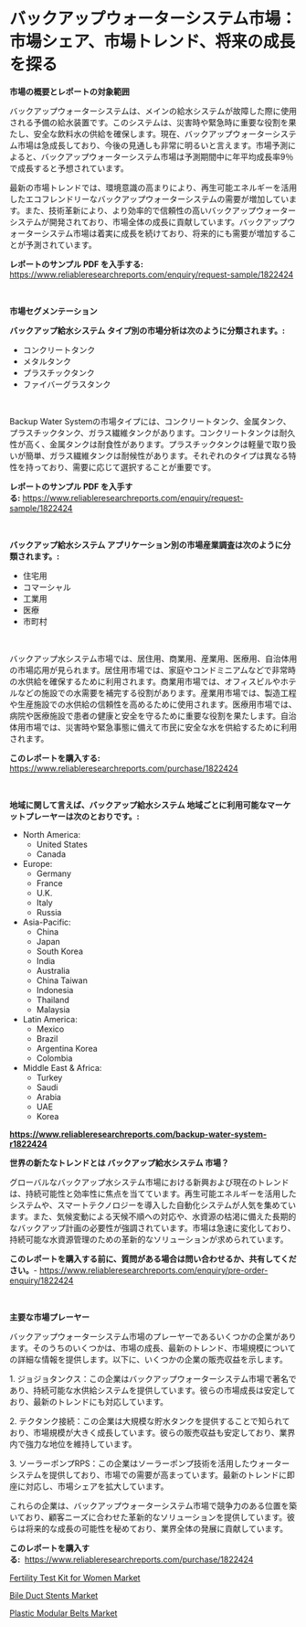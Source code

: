 <p><h1>バックアップウォーターシステム市場：市場シェア、市場トレンド、将来の成長を探る</h1></p><p><strong>市場の概要とレポートの対象範囲</strong></p>
<p><p>バックアップウォーターシステムは、メインの給水システムが故障した際に使用される予備の給水装置です。このシステムは、災害時や緊急時に重要な役割を果たし、安全な飲料水の供給を確保します。現在、バックアップウォーターシステム市場は急成長しており、今後の見通しも非常に明るいと言えます。市場予測によると、バックアップウォーターシステム市場は予測期間中に年平均成長率9％で成長すると予想されています。</p><p>最新の市場トレンドでは、環境意識の高まりにより、再生可能エネルギーを活用したエコフレンドリーなバックアップウォーターシステムの需要が増加しています。また、技術革新により、より効率的で信頼性の高いバックアップウォーターシステムが開発されており、市場全体の成長に貢献しています。バックアップウォーターシステム市場は着実に成長を続けており、将来的にも需要が増加することが予測されています。</p></p>
<p><strong>レポートのサンプル PDF を入手する:</strong> <a href="https://www.reliableresearchreports.com/enquiry/request-sample/1822424">https://www.reliableresearchreports.com/enquiry/request-sample/1822424</a></p>
<p>&nbsp;</p>
<p><strong>市場セグメンテーション</strong></p>
<p><strong>バックアップ給水システム タイプ別の市場分析は次のように分類されます。:</strong></p>
<p><ul><li>コンクリートタンク</li><li>メタルタンク</li><li>プラスチックタンク</li><li>ファイバーグラスタンク</li></ul></p>
<p>&nbsp;</p>
<p><p>Backup Water Systemの市場タイプには、コンクリートタンク、金属タンク、プラスチックタンク、ガラス繊維タンクがあります。コンクリートタンクは耐久性が高く、金属タンクは耐食性があります。プラスチックタンクは軽量で取り扱いが簡単、ガラス繊維タンクは耐候性があります。それぞれのタイプは異なる特性を持っており、需要に応じて選択することが重要です。</p></p>
<p><strong>レポートのサンプル PDF を入手する:</strong>&nbsp;<a href="https://www.reliableresearchreports.com/enquiry/request-sample/1822424">https://www.reliableresearchreports.com/enquiry/request-sample/1822424</a></p>
<p>&nbsp;</p>
<p><strong> バックアップ給水システム アプリケーション別の市場産業調査は次のように分類されます。:</strong></p>
<p><ul><li>住宅用</li><li>コマーシャル</li><li>工業用</li><li>医療</li><li>市町村</li></ul></p>
<p>&nbsp;</p>
<p><p>バックアップ水システム市場では、居住用、商業用、産業用、医療用、自治体用の市場応用が見られます。居住用市場では、家庭やコンドミニアムなどで非常時の水供給を確保するために利用されます。商業用市場では、オフィスビルやホテルなどの施設での水需要を補完する役割があります。産業用市場では、製造工程や生産施設での水供給の信頼性を高めるために使用されます。医療用市場では、病院や医療施設で患者の健康と安全を守るために重要な役割を果たします。自治体用市場では、災害時や緊急事態に備えて市民に安全な水を供給するために利用されます。</p></p>
<p><strong>このレポートを購入する:</strong>&nbsp; <a href="https://www.reliableresearchreports.com/purchase/1822424">https://www.reliableresearchreports.com/purchase/1822424</a></p>
<p>&nbsp;</p>
<p><strong>地域に関して言えば、バックアップ給水システム 地域ごとに利用可能なマーケットプレーヤーは次のとおりです。:</strong></p>
<p><ul>
    <li>
        North America:
        <ul>
            <li>United States</li>
            <li>Canada</li>
        </ul>
    </li>
    <li>
        Europe:
        <ul>
            <li>Germany</li>
            <li>France</li>
            <li>U.K.</li>
            <li>Italy</li>
            <li>Russia</li>
        </ul>
    </li>
    <li>
        Asia-Pacific:
        <ul>
            <li>China</li>
            <li>Japan</li>
            <li>South Korea</li>
            <li>India</li>
            <li>Australia</li>
            <li>China Taiwan</li>
            <li>Indonesia</li>
            <li>Thailand</li>
            <li>Malaysia</li>
        </ul>
    </li>
    <li>
        Latin America:
        <ul>
            <li>Mexico</li>
            <li>Brazil</li>
            <li>Argentina Korea</li>
            <li>Colombia</li>
        </ul>
    </li>
    <li>
        Middle East & Africa:
        <ul>
            <li>Turkey</li>
            <li>Saudi</li>
            <li>Arabia</li>
            <li>UAE</li>
            <li>Korea</li>
        </ul>
    </li>
    </ul></p>
<p><strong><a href="https://www.reliableresearchreports.com/backup-water-system-r1822424">https://www.reliableresearchreports.com/backup-water-system-r1822424</a></strong>&nbsp;</p>
<p><strong>世界の新たなトレンドとは バックアップ給水システム 市場？</strong></p>
<p><p>グローバルなバックアップ水システム市場における新興および現在のトレンドは、持続可能性と効率性に焦点を当てています。再生可能エネルギーを活用したシステムや、スマートテクノロジーを導入した自動化システムが人気を集めています。また、気候変動による天候不順への対応や、水資源の枯渇に備えた長期的なバックアップ計画の必要性が強調されています。市場は急速に変化しており、持続可能な水資源管理のための革新的なソリューションが求められています。</p></p>
<p><strong>このレポートを購入する前に、質問がある場合は問い合わせるか、共有してください。</strong>- <a href="https://www.reliableresearchreports.com/enquiry/pre-order-enquiry/1822424">https://www.reliableresearchreports.com/enquiry/pre-order-enquiry/1822424</a></p>
<p>&nbsp;</p>
<p><strong>主要な市場プレーヤー</strong></p>
<p><p>バックアップウォーターシステム市場のプレーヤーであるいくつかの企業があります。そのうちのいくつかは、市場の成長、最新のトレンド、市場規模についての詳細な情報を提供します。以下に、いくつかの企業の販売収益を示します。</p><p>1. ジョジョタンクス：この企業はバックアップウォーターシステム市場で著名であり、持続可能な水供給システムを提供しています。彼らの市場成長は安定しており、最新のトレンドにも対応しています。</p><p>2. テクタンク接続：この企業は大規模な貯水タンクを提供することで知られており、市場規模が大きく成長しています。彼らの販売収益も安定しており、業界内で強力な地位を維持しています。</p><p>3. ソーラーポンプRPS：この企業はソーラーポンプ技術を活用したウォーターシステムを提供しており、市場での需要が高まっています。最新のトレンドに即座に対応し、市場シェアを拡大しています。</p><p>これらの企業は、バックアップウォーターシステム市場で競争力のある位置を築いており、顧客ニーズに合わせた革新的なソリューションを提供しています。彼らは将来的な成長の可能性を秘めており、業界全体の発展に貢献しています。</p></p>
<p><strong>このレポートを購入する:</strong>&nbsp;&nbsp;<a href="https://www.reliableresearchreports.com/purchase/1822424">https://www.reliableresearchreports.com/purchase/1822424</a></p>
<p><p><a href="https://www.linkedin.com/pulse/fertility-test-kit-women-market-trends-analysis-forecasted-8dcwe?trackingId=uiP5nXn32au%2FeYVqY9G5lA%3D%3D">Fertility Test Kit for Women Market</a></p><p><a href="https://www.linkedin.com/pulse/bile-duct-stentsnbspmarket-focuses-market-share-size-projected-dqq3e?trackingId=FflHGFAxnXyI1wrKxM1cjA%3D%3D">Bile Duct Stents Market</a></p><p><a href="https://www.linkedin.com/pulse/plastic-modular-belts-market-research-report-unlocks-analysis-wny1e?trackingId=27RD%2B1hY%2FAVmUyVs9rquUg%3D%3D">Plastic Modular Belts Market</a></p></p>